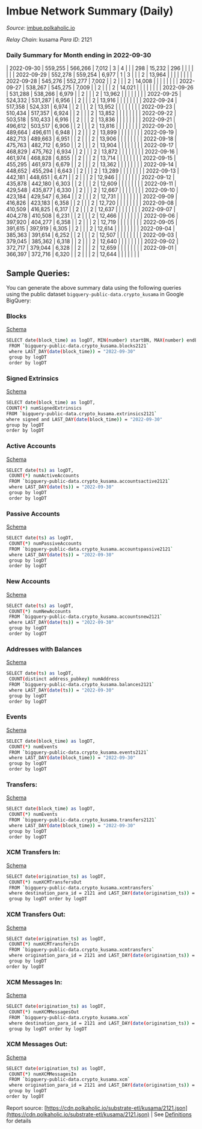 # Imbue Network Summary (Daily)

_Source_: [imbue.polkaholic.io](https://imbue.polkaholic.io)

*Relay Chain*: kusama
*Para ID*: 2121



### Daily Summary for Month ending in 2022-09-30


| 2022-09-30 | 559,255 | 566,266 | 7,012 | 3 | 4 |  |  | 298 | 15,232 | 296  |   |   |  |  |  |
| 2022-09-29 | 552,278 | 559,254 | 6,977 | 1 | 3 |  |  | 2 | 13,964 |   |   |   |  |  |  |
| 2022-09-28 | 545,276 | 552,277 | 7,002 |  | 2 |  |  | 2 | 14,008 |   |   |   |  |  |  |
| 2022-09-27 | 538,267 | 545,275 | 7,009 |  | 2 |  |  | 2 | 14,021 |   |   |   |  |  |  |
| 2022-09-26 | 531,288 | 538,266 | 6,979 |  | 2 |  |  | 2 | 13,962 |   |   |   |  |  |  |
| 2022-09-25 | 524,332 | 531,287 | 6,956 |  | 2 |  |  | 2 | 13,916 |   |   |   |  |  |  |
| 2022-09-24 | 517,358 | 524,331 | 6,974 |  | 2 |  |  | 2 | 13,952 |   |   |   |  |  |  |
| 2022-09-23 | 510,434 | 517,357 | 6,924 |  | 2 |  |  | 2 | 13,852 |   |   |   |  |  |  |
| 2022-09-22 | 503,518 | 510,433 | 6,916 |  | 2 |  |  | 2 | 13,836 |   |   |   |  |  |  |
| 2022-09-21 | 496,612 | 503,517 | 6,906 |  | 2 |  |  | 2 | 13,816 |   |   |   |  |  |  |
| 2022-09-20 | 489,664 | 496,611 | 6,948 |  | 2 |  |  | 2 | 13,899 |   |   |   |  |  |  |
| 2022-09-19 | 482,713 | 489,663 | 6,951 |  | 2 |  |  | 2 | 13,906 |   |   |   |  |  |  |
| 2022-09-18 | 475,763 | 482,712 | 6,950 |  | 2 |  |  | 2 | 13,904 |   |   |   |  |  |  |
| 2022-09-17 | 468,829 | 475,762 | 6,934 |  | 2 |  |  | 2 | 13,872 |   |   |   |  |  |  |
| 2022-09-16 | 461,974 | 468,828 | 6,855 |  | 2 |  |  | 2 | 13,714 |   |   |   |  |  |  |
| 2022-09-15 | 455,295 | 461,973 | 6,679 |  | 2 |  |  | 2 | 13,362 |   |   |   |  |  |  |
| 2022-09-14 | 448,652 | 455,294 | 6,643 |  | 2 |  |  | 2 | 13,289 |   |   |   |  |  |  |
| 2022-09-13 | 442,181 | 448,651 | 6,471 |  | 2 |  |  | 2 | 12,946 |   |   |   |  |  |  |
| 2022-09-12 | 435,878 | 442,180 | 6,303 |  | 2 |  |  | 2 | 12,609 |   |   |   |  |  |  |
| 2022-09-11 | 429,548 | 435,877 | 6,330 |  | 2 |  |  | 2 | 12,667 |   |   |   |  |  |  |
| 2022-09-10 | 423,184 | 429,547 | 6,364 |  | 2 |  |  | 2 | 12,731 |   |   |   |  |  |  |
| 2022-09-09 | 416,826 | 423,183 | 6,358 |  | 2 |  |  | 2 | 12,720 |   |   |   |  |  |  |
| 2022-09-08 | 410,509 | 416,825 | 6,317 |  | 2 |  |  | 2 | 12,637 |   |   |   |  |  |  |
| 2022-09-07 | 404,278 | 410,508 | 6,231 |  | 2 |  |  | 2 | 12,466 |   |   |   |  |  |  |
| 2022-09-06 | 397,920 | 404,277 | 6,358 |  | 2 |  |  | 2 | 12,719 |   |   |   |  |  |  |
| 2022-09-05 | 391,615 | 397,919 | 6,305 |  | 2 |  |  | 2 | 12,614 |   |   |   |  |  |  |
| 2022-09-04 | 385,363 | 391,614 | 6,252 |  | 2 |  |  | 2 | 12,507 |   |   |   |  |  |  |
| 2022-09-03 | 379,045 | 385,362 | 6,318 |  | 2 |  |  | 2 | 12,640 |   |   |   |  |  |  |
| 2022-09-02 | 372,717 | 379,044 | 6,328 |  | 2 |  |  | 2 | 12,659 |   |   |   |  |  |  |
| 2022-09-01 | 366,397 | 372,716 | 6,320 |  | 2 |  |  | 2 | 12,644 |   |   |   |  |  |  |

## Sample Queries:
You can generate the above summary data using the following queries using the public dataset `bigquery-public-data.crypto_kusama` in Google BigQuery:


### Blocks 

[Schema](https://github.com/colorfulnotion/substrate-etl/blob/main/schema/blocks.json)

```bash
SELECT date(block_time) as logDT, MIN(number) startBN, MAX(number) endBN, COUNT(*) numBlocks 
 FROM `bigquery-public-data.crypto_kusama.blocks2121`  
 where LAST_DAY(date(block_time)) = "2022-09-30" 
 group by logDT 
 order by logDT
```

### Signed Extrinsics 

[Schema](https://github.com/colorfulnotion/substrate-etl/blob/main/schema/extrinsics.json)

```bash
SELECT date(block_time) as logDT, 
COUNT(*) numSignedExtrinsics 
FROM `bigquery-public-data.crypto_kusama.extrinsics2121`  
where signed and LAST_DAY(date(block_time)) = "2022-09-30" 
group by logDT 
order by logDT
```

### Active Accounts 

[Schema](https://github.com/colorfulnotion/substrate-etl/blob/main/schema/accountsactive.json)

```bash
SELECT date(ts) as logDT, 
 COUNT(*) numActiveAccounts 
 FROM `bigquery-public-data.crypto_kusama.accountsactive2121` 
 where LAST_DAY(date(ts)) = "2022-09-30" 
 group by logDT 
 order by logDT
```

### Passive Accounts 

[Schema](https://github.com/colorfulnotion/substrate-etl/blob/main/schema/accountspassive.json)

```bash
SELECT date(ts) as logDT, 
 COUNT(*) numPassiveAccounts 
 FROM `bigquery-public-data.crypto_kusama.accountspassive2121` 
 where LAST_DAY(date(ts)) = "2022-09-30" 
 group by logDT 
 order by logDT
```

### New Accounts 

[Schema](https://github.com/colorfulnotion/substrate-etl/blob/main/schema/accountsnew.json)

```bash
SELECT date(ts) as logDT, 
 COUNT(*) numNewAccounts 
 FROM `bigquery-public-data.crypto_kusama.accountsnew2121` 
 where LAST_DAY(date(ts)) = "2022-09-30" 
 group by logDT
 order by logDT
```

### Addresses with Balances 

[Schema](https://github.com/colorfulnotion/substrate-etl/blob/main/schema/balances.json)

```bash
SELECT date(ts) as logDT,
 COUNT(distinct address_pubkey) numAddress 
 FROM `bigquery-public-data.crypto_kusama.balances2121` 
 where LAST_DAY(date(ts)) = "2022-09-30" 
 group by logDT 
 order by logDT
```

### Events 

[Schema](https://github.com/colorfulnotion/substrate-etl/blob/main/schema/events.json)

```bash
SELECT date(block_time) as logDT, 
 COUNT(*) numEvents 
 FROM `bigquery-public-data.crypto_kusama.events2121` 
 where LAST_DAY(date(block_time)) = "2022-09-30" 
 group by logDT 
 order by logDT
```

### Transfers:

[Schema](https://github.com/colorfulnotion/substrate-etl/blob/main/schema/transfers.json)

```bash
SELECT date(block_time) as logDT, 
 COUNT(*) numEvents 
 FROM `bigquery-public-data.crypto_kusama.transfers2121` 
 where LAST_DAY(date(block_time)) = "2022-09-30" 
 group by logDT 
 order by logDT
```

### XCM Transfers In: 

[Schema](https://github.com/colorfulnotion/substrate-etl/blob/main/schema/xcmtransfers.json)

```bash
SELECT date(origination_ts) as logDT, 
 COUNT(*) numXCMTransfersOut 
 FROM `bigquery-public-data.crypto_kusama.xcmtransfers` 
 where destination_para_id = 2121 and LAST_DAY(date(origination_ts)) = "2022-09-30" 
 group by logDT order by logDT
```

### XCM Transfers Out: 

[Schema](https://github.com/colorfulnotion/substrate-etl/blob/main/schema/xcmtransfers.json)

```bash
SELECT date(origination_ts) as logDT, 
 COUNT(*) numXCMTransfersIn 
 FROM `bigquery-public-data.crypto_kusama.xcmtransfers` 
 where origination_para_id = 2121 and LAST_DAY(date(origination_ts)) = "2022-09-30" 
 group by logDT 
order by logDT
```

### XCM Messages In: 

[Schema](https://github.com/colorfulnotion/substrate-etl/blob/main/schema/xcm.json)

```bash
SELECT date(origination_ts) as logDT, 
 COUNT(*) numXCMMessagesOut 
 FROM `bigquery-public-data.crypto_kusama.xcm` 
 where destination_para_id = 2121 and LAST_DAY(date(origination_ts)) = "2022-09-30" 
 group by logDT order by logDT
```

### XCM Messages Out: 

[Schema](https://github.com/colorfulnotion/substrate-etl/blob/main/schema/xcm.json)

```bash
SELECT date(origination_ts) as logDT, 
 COUNT(*) numXCMMessagesIn 
 FROM `bigquery-public-data.crypto_kusama.xcm` 
 where origination_para_id = 2121 and LAST_DAY(date(origination_ts)) = "2022-09-30" 
 group by logDT 
order by logDT
```


Report source: [https://cdn.polkaholic.io/substrate-etl/kusama/2121.json](https://cdn.polkaholic.io/substrate-etl/kusama/2121.json) | See [Definitions](/DEFINITIONS.md) for details
